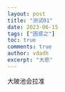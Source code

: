 ```yaml
---
layout: post
title: "测试01"
date: 2023-06-15
tags: ["困惑之"]
toc: true
comments: true
author: vdadh
excerpt: "大悲"
---
```


大陂池会拉准